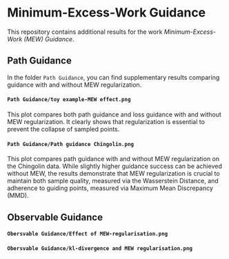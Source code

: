 # Minimum-Excess-Work Guidance

This repository contains additional results for the work *Minimum-Excess-Work (MEW) Guidance*.

## Path Guidance

In the folder `Path Guidance`, you can find supplementary results comparing guidance with and without MEW regularization.

#### `Path Guidance/toy example-MEW effect.png`  
This plot compares both path guidance and loss guidance with and without MEW regularization. It clearly shows that regularization is essential to prevent the collapse of sampled points.

#### `Path Guidance/Path guidance Chingolin.png`  
This plot compares path guidance with and without MEW regularization on the Chingolin data. While slightly higher guidance success can be achieved without MEW, the results demonstrate that MEW regularization is crucial to maintain both sample quality, measured via the Wasserstein Distance, and adherence to guiding points, measured via Maximum Mean Discrepancy (MMD).

## Observable Guidance

#### `Obersvable Guidance/Effect of MEW-regularisation.png`  

#### `Obersvable Guidance/kl-divergence and MEW regularisation.png`  
